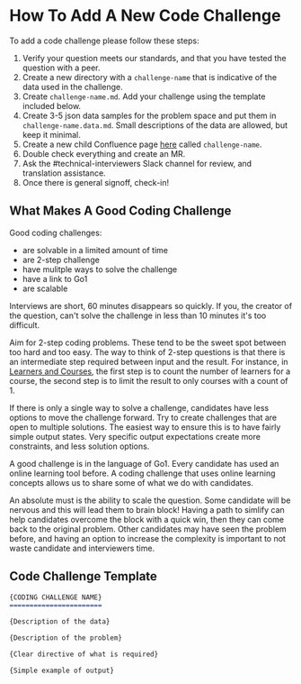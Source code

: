 How To Add A New Code Challenge
===============================

To add a code challenge please follow these steps:
1. Verify your question meets our standards, and that you have tested the question with a peer.
1. Create a new directory with a ```challenge-name``` that is indicative of the data used in the challenge.
1. Create ```challenge-name.md```. Add your challenge using the template included below. 
1. Create 3-5 json data samples for the problem space and put them in ```challenge-name.data.md```. Small descriptions of the data are allowed, but keep it minimal.
1. Create a new child Confluence page [here](https://go1web.atlassian.net/wiki/spaces/PE/pages/2134704603) called ```challenge-name```.
1. Double check everything and create an MR.
1. Ask the #technical-interviewers Slack channel for review, and translation assistance.
1. Once there is general signoff, check-in!


What Makes A Good Coding Challenge
----------------------------------

Good coding challenges:
- are solvable in a limited amount of time
- are 2-step challenge
- have mulitple ways to solve the challenge
- have a link to Go1
- are scalable

Interviews are short, 60 minutes disappears so quickly. If you, the creator of the question, can't solve the challenge in less than 10 minutes it's too difficult.

Aim for 2-step coding problems. These tend to be the sweet spot between too hard and too easy. The way to think of 2-step questions is that there is an intermediate step required between input and the result. For instance, in [Learners and Courses](./learners-and-courses/learners-and-courses.md), the first step is to count the number of learners for a course, the second step is to limit the result to only courses with a count of 1. 

If there is only a single way to solve a challenge, candidates have less options to move the challenge forward. Try to create challenges that are open to multiple solutions. The easiest way to ensure this is to have fairly simple output states. Very specific output expectations create more constraints, and less solution options.

A good challenge is in the language of Go1. Every candidate has used an online learning tool before. A coding challenge that uses online learning concepts allows us to share some of what we do with candidates.

An absolute must is the ability to scale the question. Some candidate will be nervous and this will lead them to brain block! Having a path to simlify can help candidates overcome the block with a quick win, then they can come back to the original problem. Other candidates may have seen the problem before, and having an option to increase the complexity is important to not waste candidate and interviewers time.


Code Challenge Template
-----------------------

```markdown
{CODING CHALLENGE NAME}
=======================

{Description of the data}

{Description of the problem}

{Clear directive of what is required}

{Simple example of output}
```

